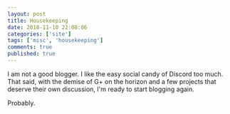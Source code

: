 ```yaml
---
layout: post
title: Housekeeping
date: 2018-11-10 22:08:06
categories: ['site']
tags: ['misc', 'housekeeping']
comments: true
published: true
---
```


I am not a good blogger. I like the easy social candy of Discord too much.  That said, with the demise of G+ on the horizon and a few projects that deserve their own discussion, I'm ready to start blogging again.

Probably.
